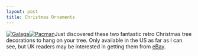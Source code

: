 ```yaml
--- 
layout: post
title: Christmas Ornaments
---
```

[![Galaga](http://ecx.images-amazon.com/images/I/41tRAH1Rf-L._SL500_AA300_.jpg)](http://www.amazon.com/Hallmark-Galaga-2009-Ornament/dp/B002BUA11U)[![Pacman](http://ecx.images-amazon.com/images/I/31ncjLbd7xL._SL500_AA300_.jpg)](http://www.amazon.com/Hallmark-QX2154-2008-Pac-Man/dp/B001BPWNI0)Just discovered these two fantastic retro Christmas tree decorations to hang on your tree. Only available in the US as far as I can see, but UK readers may be interested in getting them from [eBay](http://rover.ebay.com/rover/1/710-53481-19255-0/1?icep_ff3=9&pub=5574661517&toolid=10001&campid=5335890464&customid=&icep_uq=hallmark+pac-man&icep_sellerId=&icep_ex_kw=&icep_sortBy=12&icep_catId=&icep_minPrice=&icep_maxPrice=&ipn=psmain&icep_vectorid=229508&kwid=902099&mtid=824&kw=lg).

